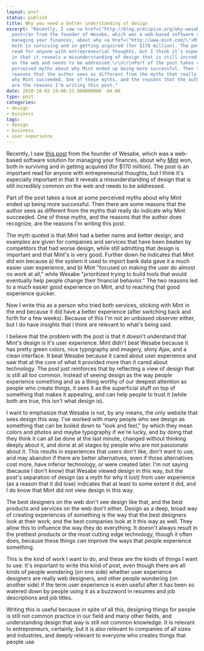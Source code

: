 ```yaml
---
layout: post
status: publish
title: Why you need a better understanding of design
excerpt: "Recently, I saw <a href=\"http://blog.precipice.org/why-wesabe-lost-to-mint\">this
  post</a> from the founder of Wesabe, which was a web-based software solution for
  managing your finances, about why <a href=\"http://www.mint.com/\">Mint</a> won,
  both in surviving and in getting acquired (for $170 million). The post is an important
  read for anyone with entrepreneurial thoughts, but I think it's especially important
  in that it reveals a misunderstanding of design that is still incredibly common
  on the web and needs to be addressed.\r\n\r\nPart of the post takes a look at some
  perceived myths about why Mint ended up being more successful. Then there are some
  reasons that the author sees as different from the myths that really do indicate
  why Mint succeeded. One of these myths, and the reasons that the author does recognize,
  are the reasons I'm writing this post."
date: 2010-10-02 19:00:23.000000000 -04:00
type: post
categories:
- design
- business
tags:
- design
- business
- user experience
---
```

Recently, I saw <a href="http://blog.precipice.org/why-wesabe-lost-to-mint">this post</a> from the founder of Wesabe, which was a web-based software solution for managing your finances, about why <a href="http://www.mint.com/">Mint</a> won, both in surviving and in getting acquired (for $170 million). The post is an important read for anyone with entrepreneurial thoughts, but I think it's especially important in that it reveals a misunderstanding of design that is still incredibly common on the web and needs to be addressed.

Part of the post takes a look at some perceived myths about why Mint ended up being more successful. Then there are some reasons that the author sees as different from the myths that really do indicate why Mint succeeded. One of these myths, and the reasons that the author does recognize, are the reasons I'm writing this post.

The myth quoted is that Mint had a better name and better design, and examples are given for companies and services that have been beaten by competitors that had worse design, while still admitting that design is important and that Mint's is very good. Further down he indicates that Mint <em>did</em> win because a) the system it used to import bank data gave it a much easier user experience, and b) Mint "focused on making the user do almost no work at all," while Wesabe "prioritized trying to build tools that would eventually help people change their financial behavior." The two reasons led to a much easier good experience on Mint, and to reaching that good experience quicker.

Now I write this as a person who tried both services, sticking with Mint in the end because it did have a better experience (after switching back and forth for a few weeks). Because of this I'm not an unbiased observer either, but I do have insights that I think are relevant to what's being said.

I believe that the problem with the post is that it doesn't understand that Mint's design <em>is</em> it's user experience. Mint didn't beat Wesabe because it has pretty green colors, nice typography and imagery, shiny Ajax, and a clean interface. It beat Wesabe because it cared about user experience and saw that at the core of what it provided more than it cared about technology. The post just reinforces that by reflecting a view of design that is still all too common. Instead of seeing design as the way people experience something and as a thing worthy of our deepest attention as people who create things, it sees it as the superficial stuff on top of something that makes it appealing, and can help people to trust it (while both are true, this isn't what design is).

I want to emphasize that Wesabe is not, by any means, the only website that sees design this way. I've worked with many people who see design as something that can be boiled down to "look and feel," by which they mean colors and photos and maybe typography if we're lucky, and by doing that they think it can all be done at the last minute, changed without thinking deeply about it, and done at all stages by people who are not passionate about it. This results in experiences that users don't like, don't want to use, and may abandon if there are better alternatives, even if those alternatives cost more, have inferior technology, or were created later. I'm not saying (because I don't know) that Wesabe viewed design in this way, but the post's separation of design (as a myth for why it lost) from user experience (as a reason that it did lose) indicates that at least to some extent it did, and I do know that Mint did not view design in this way.

The best designers on the web don't see design like that, and the best products and services on the web don't either. Design as a deep, broad way of creating experiences of something is the way that the best designers look at their work, and the best companies look at it this way as well. They allow this to influence the way they do everything. It doesn't always result in the prettiest products or the most cutting edge technology, though it often does, because these things <em>can</em> improve the ways that people experience something.

This is the kind of work I want to do, and these are the kinds of things I want to use. It's important to write this kind of post, even though there are all kinds of people wondering (on one side) whether user experience designers are really web designers, and other people wondering (on another side) if the term user experience is even useful after it has been so watered down by people using it as a buzzword in resumes and job descriptions and job titles.

Writing this is useful because in spite of all this, designing things for people is still not common practice in our field and many other fields, and understanding design that way is still not common knowledge. It is relevant to entrepreneurs, certainly, but it is also relevant to companies of all sizes and industries, and deeply relevant to everyone who creates things that people use.
